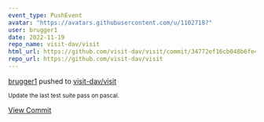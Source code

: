 ```yaml
---
event_type: PushEvent
avatar: "https://avatars.githubusercontent.com/u/1102718?"
user: brugger1
date: 2022-11-19
repo_name: visit-dav/visit
html_url: https://github.com/visit-dav/visit/commit/34772ef16cb048b6fe41bc1c268d16e0fee1afed
repo_url: https://github.com/visit-dav/visit
---
```


<a href='https://github.com/brugger1' target='_blank'>brugger1</a> pushed to <a href='https://github.com/visit-dav/visit' target='_blank'>visit-dav/visit</a>

<small>Update the last test suite pass on pascal.</small>

<a href='https://github.com/visit-dav/visit/commit/34772ef16cb048b6fe41bc1c268d16e0fee1afed' target='_blank'>View Commit</a>